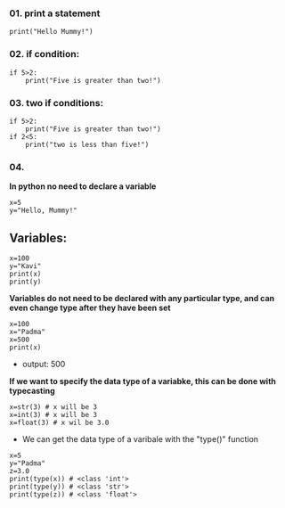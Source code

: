 ### 01. print a statement

```
print("Hello Mummy!")
```
### 02. if condition:
```
if 5>2:
    print("Five is greater than two!")
```
### 03. two if conditions:
```
if 5>2:
    print("Five is greater than two!")
if 2<5:
    print("two is less than five!")
```
### 04. 
**In python no need to declare a variable**
```
x=5
y="Hello, Mummy!"
```
## Variables:
```
x=100
y="Kavi"
print(x)
print(y)
```
**Variables do not need to be declared with any particular type, and can even change type after they have been set**
```
x=100
x="Padma"
x=500
print(x)
```
* output: 500

**If we want to specify the data type of a variabke, this can be done with typecasting**

```
x=str(3) # x will be 3
x=int(3) # x will be 3
x=float(3) # x wil be 3.0
```
* We can get the data type of a varibale with the "type()" function
```
x=5
y="Padma"
z=3.0
print(type(x)) # <class 'int'>
print(type(y)) # <class 'str'>
print(type(z)) # <class 'float'>
```
